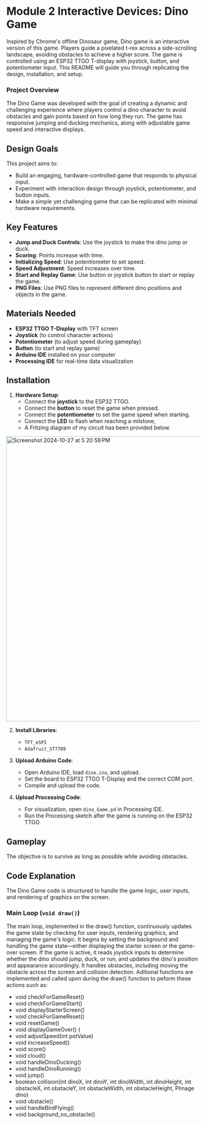 # Module 2 Interactive Devices: Dino Game
Inspired by Chrome's offline Dinosaur game, Dino game is an interactive version of this game. Players guide a pixelated t-rex across a side-scrolling landscape, avoiding obstacles to achieve a higher score. The game is controlled using an ESP32 TTGO T-display with joystick, button, and potentiometer input. This README will guide you through replicating the design, installation, and setup.

### Project Overview
The Dino Game was developed with the goal of creating a dynamic and challenging experience where players control a dino character to avoid obstacles and gain points based on how long they run. The game has responsive jumping and ducking mechanics, along with adjustable game speed and interactive displays.

## Design Goals
This project aims to:
- Build an engaging, hardware-controlled game that responds to physical input.
- Experiment with interaction design through joystick, potentiometer, and button inputs.
- Make a simple yet challenging game that can be replicated with minimal hardware requirements.

## Key Features  <!-- H3: For subsections within a section -->
- **Jump and Duck Controls**: Use the joystick to make the dino jump or duck.
- **Scoring**: Points increase with time.
- **Initializing Speed**: Use potentiometer to set speed.
- **Speed Adjustment**: Speed increases over time.
- **Start and Replay Game**: Use button or joystick button to start or replay the game.
- **PNG Files**: Use PNG files to represent different dino positions and objects in the game.

## Materials Needed
- **ESP32 TTGO T-Display** with TFT screen
- **Joystick** (to control character actions)
- **Potentiometer** (to adjust speed during gameplay)
- **Button** (to start and replay game)
- **Arduino IDE** installed on your computer
- **Processing IDE** for real-time data visualization

## Installation
1. **Hardware Setup**:
   - Connect the **joystick** to the ESP32 TTGO.
   - Connect the **button** to reset the game when pressed.
   - Connect the **potentiometer** to set the game speed when starting.
   - Connect the **LED** to flash when reaching a milstone,
   - A Fritzing diagram of my circuit has been provided below.
<img width="743" alt="Screenshot 2024-10-27 at 5 20 59 PM" src="https://github.com/user-attachments/assets/80dc597f-4541-4559-af3f-bba3b0febaea">

2. **Install Libraries**:
   - `TFT_eSPI`
   - `Adafruit_ST7789`

3. **Upload Arduino Code**:
   - Open Arduino IDE, load `dino.ino`, and upload.
   - Set the board to ESP32 TTGO T-Display and the correct COM port.
   - Compile and upload the code.
  
3. **Upload Processing Code**:
   - For visualization, open `dino_Game.pd` in Processing IDE.
   - Run the Processing sketch after the game is running on the ESP32 TTGO.
  
## Gameplay
The objective is to survive as long as possible while avoiding obstacles.

## Code Explanation
The Dino Game code is structured to handle the game logic, user inputs, and rendering of graphics on the screen.

### Main Loop (`void draw()`)
The main loop, implemented in the draw() function, continuously updates the game state by checking for user inputs, rendering graphics, and managing the game's logic. It begins by setting the background and handling the game state—either displaying the starter screen or the game-over screen. If the game is active, it reads joystick inputs to determine whether the dino should jump, duck, or run, and updates the dino's position and appearance accordingly. It handles obstacles, including moving the obstacle across the screen and collision detection. Aditional functions are implemented and called upon during the draw() function to peform these actions such as:
- void checkForGameReset()
- void checkForGameStart()
- void displayStarterScreen()
- void checkForGameReset()
- void resetGame()
- void displayGameOver() {
- void adjustSpeed(int potValue)
- void increaseSpeed()
- void score()
- void cloud()
- void handleDinoDucking()
- void handleDinoRunning()
- void jump()
- boolean collision(int dinoX, int dinoY, int dinoWidth, int dinoHeight, int obstacleX, int obstacleY, int obstacleWidth, int obstacleHeight, PImage dino)
- void obstacle()
- void handleBirdFlying()
- void background_no_obstacle()

